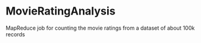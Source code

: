 # MovieRatingAnalysis
MapReduce job for counting the movie ratings from a dataset of about 100k records

